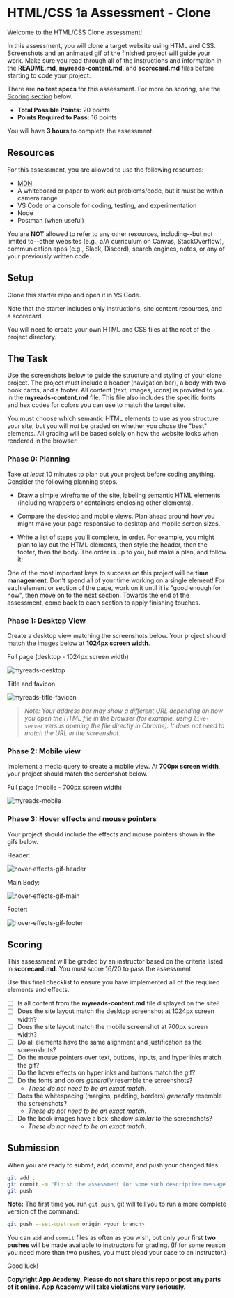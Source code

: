 # HTML/CSS 1a Assessment - Clone

Welcome to the HTML/CSS Clone assessment!

In this assessment, you will clone a target website using HTML and CSS.
Screenshots and an animated gif of the finished project will guide your work.
Make sure you read through all of the instructions and information in the
__README.md__, __myreads-content.md__, and __scorecard.md__ files before
starting to code your project.

There are **no test specs** for this assessment. For more on scoring, see the
[Scoring section](#scoring) below.

* __Total Possible Points:__ 20 points  
* __Points Required to Pass:__ 16 points  

You will have **3 hours** to complete the assessment.

## Resources

For this assessment, you are allowed to use the following resources:

* [MDN]
* A whiteboard or paper to work out problems/code, but it must be within camera
  range
* VS Code or a console for coding, testing, and experimentation
* Node
* Postman (when useful)

You are **NOT** allowed to refer to any other resources, including--but not
limited to--other websites (e.g., a/A curriculum on Canvas, StackOverflow),
communication apps (e.g., Slack, Discord), search engines, notes, or any of your
previously written code.

## Setup

Clone this starter repo and open it in VS Code.

Note that the starter includes only instructions, site content resources, and a
scorecard.

You will need to create your own HTML and CSS files at the root of the project
directory.

## The Task

Use the screenshots below to guide the structure and styling of your clone
project. The project must include a header (navigation bar), a body with two
book cards, and a footer. All content (text, images, icons) is provided to you
in the __myreads-content.md__ file. This file also includes the specific fonts
and hex codes for colors you can use to match the target site.

You must choose which semantic HTML elements to use as you structure your site,
but you will _not_ be graded on whether you chose the "best" elements. All
grading will be based solely on how the website looks when rendered in the
browser.

### Phase 0: Planning

Take _at least_ 10 minutes to plan out your project before coding anything.
Consider the following planning steps.

- Draw a simple wireframe of the site, labeling semantic HTML elements
  (including wrappers or containers enclosing other elements).

- Compare the desktop and mobile views. Plan ahead around how you might
  make your page responsive to desktop and mobile screen sizes.

- Write a list of steps you'll complete, in order. For example, you might plan
  to lay out the HTML elements, then style the header, then the footer, then the
  body. The order is up to you, but make a plan, and follow it!

One of the most important keys to success on this project will be __time
management__. Don't spend all of your time working on a single element! For each
element or section of the page, work on it until it is "good enough for now",
then move on to the next section. Towards the end of the assessment, come back
to each section to apply finishing touches.

### Phase 1: Desktop View

Create a desktop view matching the screenshots below. Your project should
match the images below at __1024px screen width__.

Full page (desktop - 1024px screen width)

![myreads-desktop]

Title and favicon

![myreads-title-favicon]

> _Note: Your address bar may show a different URL depending on how you open the
> HTML file in the browser (for example, using `live-server` versus opening the
> file directly in Chrome). It does not need to match the URL in the
> screenshot._

### Phase 2: Mobile view

Implement a media query to create a mobile view. At __700px screen width__, your
project should match the screenshot below.

Full page (mobile - 700px screen width)

![myreads-mobile]

### Phase 3: Hover effects and mouse pointers

Your project should include the effects and mouse pointers shown in the gifs
below.

Header:

![hover-effects-gif-header]

Main Body:

![hover-effects-gif-main]

Footer:

![hover-effects-gif-footer]

## Scoring

This assessment will be graded by an instructor based on the criteria listed in
__scorecard.md__. You must score 16/20 to pass the assessment.

Use this final checklist to ensure you have implemented all of the required
elements and effects.

- [ ] Is all content from the __myreads-content.md__ file displayed on the site?
- [ ] Does the site layout match the desktop screenshot at 1024px screen width?
- [ ] Does the site layout match the mobile screenshot at 700px screen width?
- [ ] Do all elements have the same alignment and justification as the
      screenshots?
- [ ] Do the mouse pointers over text, buttons, inputs, and hyperlinks match the
      gif?
- [ ] Do the hover effects on hyperlinks and buttons match the gif?
- [ ] Do the fonts and colors _generally_ resemble the screenshots?
  - _These do not need to be an exact match._
- [ ] Does the whitespacing (margins, padding, borders) _generally_ resemble the screenshots?
  - _These do not need to be an exact match._
- [ ] Do the book images have a box-shadow _similar to_ the screenshots?
  - _These do not need to be an exact match._

## Submission

When you are ready to submit, add, commit, and push your changed files:

   ```sh
   git add .
   git commit -m "Finish the assessment (or some such descriptive message)"
   git push
   ```

   **Note:** The first time you run `git push`, git will tell you to run a more
   complete version of the command:

   ```sh
   git push --set-upstream origin <your branch>
   ```

You can `add` and `commit` files as often as you wish, but only your first **two
pushes** will be made available to instructors for grading. (If for some reason
you need more than two pushes, you must plead your case to an Instructor.)

Good luck!

**Copyright App Academy. Please do not share this repo or post any parts of it
online. App Academy will take violations very seriously.**

[MDN]: https://developer.mozilla.org/en-US/
[myreads-desktop]: https://appacademy-open-assets.s3.us-west-1.amazonaws.com/Modular-Curriculum/content/week-07/MyReads/myreads-desktop.png
[myreads-mobile]: https://appacademy-open-assets.s3.us-west-1.amazonaws.com/Modular-Curriculum/content/week-07/MyReads/myreads-mobile.png
[myreads-title-favicon]: https://appacademy-open-assets.s3.us-west-1.amazonaws.com/Modular-Curriculum/content/week-07/MyReads/myreads-title-favicon.png
[hover-effects-gif-header]: https://media.giphy.com/media/v1.Y2lkPTc5MGI3NjExZTBjZmJkOTQ5ODA1MzYzYTdkNmE2MjIwMDRmYTRiMWY4ZWUzNWUxNCZjdD1n/ujfUTF4q56Jw6MS5iv/giphy.gif
[hover-effects-gif-main]: https://media.giphy.com/media/v1.Y2lkPTc5MGI3NjExMWM4NWM4NWZiM2FhNmM5ZDlhZDFjNmQ2OTg3ZWEwNzZhNWZhMjVjMiZjdD1n/0scsuguQZkOpLrkMqs/giphy.gif
[hover-effects-gif-footer]: https://media.giphy.com/media/v1.Y2lkPTc5MGI3NjExZTNmYTQ5MGI1NjU5NTQ3Y2FkZTU0NTUzNTRjMzRmMDI4OGI0ZWE0MCZjdD1n/LDXOSeKDBM7HiToTqs/giphy.gif

